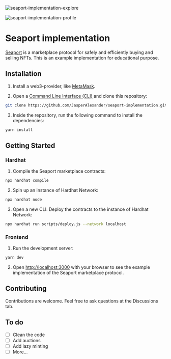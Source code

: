 ![seaport-implementation-explore](https://user-images.githubusercontent.com/84851956/179821158-75fc5c8b-7338-42e2-80b4-1cf2ac6a2fba.png)

![seaport-implementation-profile](https://user-images.githubusercontent.com/84851956/179821174-1e4b4b37-8e90-412c-867f-be8c6ead34a5.png)

# Seaport implementation

[Seaport](https://github.com/ProjectOpenSea/seaport) is a marketplace protocol for safely and efficiently buying and selling NFTs. This is an example implementation for educational purpose.

## Installation

1. Install a web3-provider, like [MetaMask](https://github.com/MetaMask/metamask-extension).

2. Open a [Command Line Interface (CLI)](https://en.wikipedia.org/wiki/Command-line_interface) and clone this repository:

```bash
git clone https://github.com/JasperAlexander/seaport-implementation.git
```

3. Inside the repository, run the following command to install the dependencies:

```bash
yarn install
```

## Getting Started

### Hardhat

1. Compile the Seaport marketplace contracts:

```bash
npx hardhat compile
```

2. Spin up an instance of Hardhat Network:

```bash
npx hardhat node
```

3. Open a new CLI. Deploy the contracts to the instance of Hardhat Network:

```bash
npx hardhat run scripts/deploy.js --network localhost
```

### Frontend

1. Run the development server:

```bash
yarn dev
```

2. Open [http://localhost:3000](http://localhost:3000) with your browser to see the example implementation of the Seaport marketplace protocol.

## Contributing

Contributions are welcome. Feel free to ask questions at the Discussions tab.

## To do

- [ ] Clean the code
- [ ] Add auctions
- [ ] Add lazy minting
- [ ] More...
